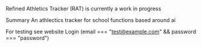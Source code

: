 Refined Athletics Tracker (RAT) is currently a work in progress

Summary
An athlectics tracker for school functions based around ai 

For testing see website
Login (email === "test@example.com" && password === "password") 